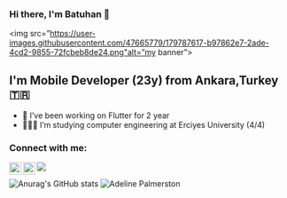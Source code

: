
### Hi there, I'm Batuhan 👋
<img src=”https://user-images.githubusercontent.com/47665779/179787617-b97862e7-2ade-4cd2-9855-72fcbeb8de24.png"alt=”my banner”>
## I'm Mobile Developer (23y) from Ankara,Turkey 🇹🇷

- 💙 I’ve been working on Flutter for 2 year
- 👩🏻‍💻 I’m studying computer engineering at Erciyes University (4/4)


### Connect with me:

[<img align="left" alt="codeSTACKr | LinkedIn" width="22px" src="https://cdn.jsdelivr.net/npm/simple-icons@v3/icons/linkedin.svg" />][linkedin]
[<img align="left" alt="codeSTACKr | Instagram" width="22px" src="https://cdn.jsdelivr.net/npm/simple-icons@v3/icons/instagram.svg" />][instagram]



[instagram]: https://www.instagram.com/ttarumar
[linkedin]: https://www.linkedin.com/in/ttarumar
![](https://komarev.com/ghpvc/?username=TTarumar)

![Anurag's GitHub stats](https://github-readme-stats.vercel.app/api?username=TTarumar&theme=monokai&show_icons=true&include_all_commits=true)
![Adeline Palmerston](https://user-images.githubusercontent.com/47665779/179788019-1c4666f1-b8cc-4762-9893-871c25c244ae.png)
